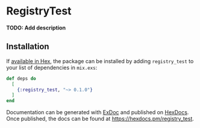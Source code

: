 # RegistryTest

**TODO: Add description**

## Installation

If [available in Hex](https://hex.pm/docs/publish), the package can be installed
by adding `registry_test` to your list of dependencies in `mix.exs`:

```elixir
def deps do
  [
    {:registry_test, "~> 0.1.0"}
  ]
end
```

Documentation can be generated with [ExDoc](https://github.com/elixir-lang/ex_doc)
and published on [HexDocs](https://hexdocs.pm). Once published, the docs can
be found at <https://hexdocs.pm/registry_test>.

